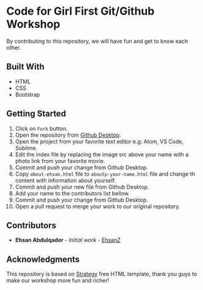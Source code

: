 
# Code for Girl First Git/Github Workshop
By contributing to this repository, we will have fun and get to know each other.

## Built With
* HTML
* CSS
* Bootstrap

## Getting Started

1. Click on `Fork` button.
2. Open the repository from [Github Desktop](https://desktop.github.com/).
3. Open the project from your favorite text editor e.g: Atom, VS Code, Sublime.
4. Edit the index file by replacing the image src above your name with a photo link from your favorite movie.
5. Commit and push your change from Github Desktop.
6. Copy `about-ehsan.html` file to `aboutp-your-name.html` file and change th content with information about yourself.
7. Commit and push your new file from Github Desktop.
8. Add your name to the contributors list bellow.
9. Commit and push your change from Github Desktop.
10. Open a pull request to merge your work to our original repository.

## Contributors

* **Ehsan Abdulqader** - *Initial work* - [EhsanZ](https://github.com/EhsanZ)

## Acknowledgments
This repository is based on [Strategy](https://colorlib.com/wp/template/strategy/) free HTML template, thank you guys to make our workshop more fun and richer!

